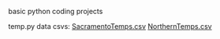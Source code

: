 basic python coding projects


temp.py data csvs:
[SacramentoTemps.csv](https://github.com/user-attachments/files/22062123/SacramentoTemps.csv)
[NorthernTemps.csv](https://github.com/user-attachments/files/22062124/NorthernTemps.csv)
